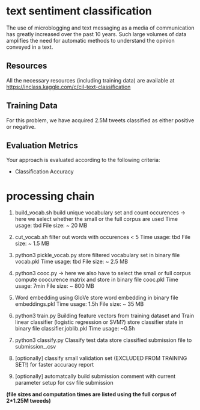 text sentiment classification
=============================

The use of microblogging and text messaging as a media of communication has greatly increased over the past 10 years. Such large volumes of data amplifies the need for automatic methods to understand the opinion conveyed in a text.

Resources
---------
All the necessary resources (including training data) are available at https://inclass.kaggle.com/c/cil-text-classification

Training Data
-------------
For this problem, we have acquired 2.5M tweets classified as either positive or negative.

Evaluation Metrics
------------------
Your approach is evaluated according to the following criteria:

- Classification Accuracy


processing chain
=================

1. build_vocab.sh
   build unique vocabulary set and count occurences
   -> here we select whether the small or the full corpus are used
   Time usage: tbd
   File size: ~ 20 MB

2. cut_vocab.sh
   filter out words with occurences < 5
   Time usage: tbd
   File size: ~ 1.5 MB

3. python3 pickle_vocab.py
   store filtered vocabulary set in binary file vocab.pkl
   Time usage: tbd
   File size: ~ 2.5 MB

4. python3 cooc.py
   -> here we also have to select the small or full corpus
   compute coocurence matrix and store in binary file cooc.pkl
   Time usage: 7min
   File size: ~ 800 MB

5. Word embedding using GloVe
   store word embedding in binary file embeddings.pkl
   Time usage: 1.5h
   File size: ~ 35 MB

6. python3 train.py
   Building feature vectors from training dataset and Train linear classifier (logistic regression or SVM?)
   store classifier state in binary file classifier.joblib.pkl
   Time usage: ~0.5h

7. python3 classify.py
   Classify test data
   store classified submission file to submission_<timestamp>.csv

8. [optionally] classify small validation set (EXCLUDED FROM TRAINING SET!) for faster accuracy report

9. [optionally] automatcally build submission comment with current parameter setup for csv file submission

__(file sizes and computation times are listed using the full corpus of 2*1.25M tweeds)__